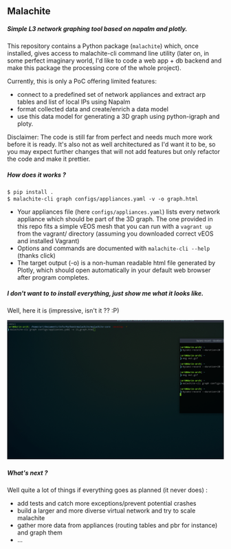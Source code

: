 ## Malachite
##### Simple L3 network graphing tool based on napalm and plotly.

This repository contains a Python package (`malachite`) which, once installed, gives access to 
malachite-cli command line utility (later on, in some perfect imaginary world, I'd like to code
a web app + db backend and make this package the processing core of the whole project).

Currently, this is only a PoC offering limited features:
- connect to a predefined set of network appliances and extract arp tables and list of local IPs using Napalm
- format collected data and create/enrich a data model
- use this data model for generating a 3D graph using python-igraph and ploty.

Disclaimer: The code is still far from perfect and needs much more work before it is ready. It's also not 
as well architectured as I'd want it to be, so you may expect further changes that will not add features but 
only refactor the code and make it prettier.

##### How does it works ?

```
$ pip install .
$ malachite-cli graph configs/appliances.yaml -v -o graph.html  
```

- Your appliances file (here `configs/appliances.yaml`) lists every network appliance 
which should be part of the 3D graph. The one provided in this repo fits a simple 
vEOS mesh that you can run with a `vagrant up` from the vagrant/ directory (assuming you
downloaded correct vEOS and installed Vagrant)
- Options and commands are documented with `malachite-cli --help` (thanks click)
- The target output (-o) is a non-human readable html file generated by Plotly, which should open 
automatically in your default web browser after program completes.

##### I don't want to to install everything, just show me what it looks like.

Well, here it is (impressive, isn't it ?? :P)

![Demo](https://github.com/julien-monniot/malachite/blob/develop/demo.gif)

##### What's next ?

Well quite a lot of things if everything goes as planned (it never does) :
- add tests and catch more exceptions/prevent potential crashes
- build a larger and more diverse virtual network and try to scale malachite 
- gather more data from appliances (routing tables and pbr for instance) and graph them
- ...
